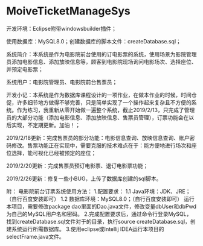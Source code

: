 # MoiveTicketManageSys
开发环境：Eclipse附带windowsbuilder插件；

使用数据库：MySQL8.0；创建数据库的脚本文件：createDatabase.sql；

系统简介：本系统是作为电影院前台使用的订电影票的系统，使用场景为影院管理员添加电影信息、添加放映信息等，顾客到电影院现场询问电影场次、选择座位、并预定电影票；

系统用户：电影院管理员、电影院前台售票员；

开发小记：本系统是作为数据库课程设计的一项作业，在做本作业的时候，时间仓促，许多细节地方做得不够完善，只是简单实现了一个操作起来复杂且不方便的系统。作为练习，我重新从零开始做一遍整个系统，截止2019/2/13，只完成了管理员的大部分功能（添加电影信息、添加放映信息、售票员管理），订票功能会在以后实现，不定期更新。加油！；

2019/2/18更新：完成售票员的部分功能：电影信息查询、放映信息查询、账户密码修改。售票功能正在实现中，需要克服的技术难点在于：能方便地进行场次和座位选择，能可视化已经被预定的座位；

2019/2/20更新：完成售票员预订电影票、退订电影票功能；

2019/2/26更新：修复一些小BUG，上传了数据库创建的sql脚本。


附：
电影院前台订票系统使用方法：
1.配置要求：
     1.1 Java环境：JDK、JRE；（自行百度安装即可）
     1.2 数据库环境：MySQL8.0；（自行百度安装即可）
           运行本项目，需要修改package dao里面的Dao.java文件，修改变量dbUser和dbPwd为自己的MySQL用户名和密码。
2.完成配置要求后，通过命令行登录MySQL，找到createDatabase.sql文件对于的目录，执行source createDatabase.sql，创建系统运行所需数据库。
3.使用eclipse或Intellij IDEA运行本项目的selectFrame.java文件。
